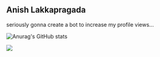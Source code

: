 ## Anish Lakkapragada

seriously gonna create a bot to increase my profile views... 

![Anurag's GitHub stats](https://github-readme-stats.vercel.app/api?username=anish-lakkapragada&show_icons=true&)

![](https://komarev.com/ghpvc/?username=your-github-username)

